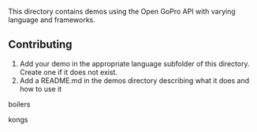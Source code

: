 This directory contains demos using the Open GoPro API with varying language and frameworks.

## Contributing

1. Add your demo in the appropriate language subfolder of this directory. Create one if it does not exist.
1. Add a README.md in the demos directory describing what it does and how to use it

boilers

kongs

